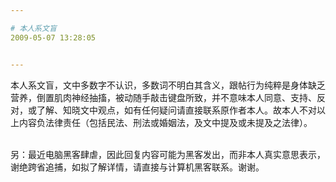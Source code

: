 ```yaml
---

# 本人系文盲
2009-05-07 13:28:05


---
```



<p>本人系文盲，文中多数字不认识，多数词不明白其含义，跟帖行为纯粹是身体缺乏营养，倒置肌肉神经抽搐，被动随手敲击键盘所致，并不意味本人同意、支持、反对，或了解、知晓文中观点，如有任何疑问请直接联系原作者本人。故本人不对以上内容负法律责任（包括民法、刑法或婚姻法，及文中提及或未提及之法律）。</p>
<p>         <br />
 另：最近电脑黑客肆虐，因此回复内容可能为黑客发出，而非本人真实意思表示，谢绝跨省追捕，如拟了解详情，请直接与计算机黑客联系。谢谢。</p>
 <!--XN_AntiSpam_Robot 2009-06-16-->